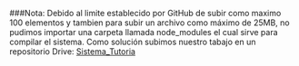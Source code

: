 ###Nota:
Debido al limite establecido por GitHub de subir como maximo 100 elementos y tambien para subir un archivo como máximo de 25MB, no pudimos importar una carpeta llamada node_modules el cual sirve para compilar el sistema.
Como solución subimos nuestro tabajo en un repositorio Drive: [Sistema_Tutoria](https://drive.google.com/drive/folders/1awXKsPPlg05ZEvJz54D8pO_9FZ5bllSL)
